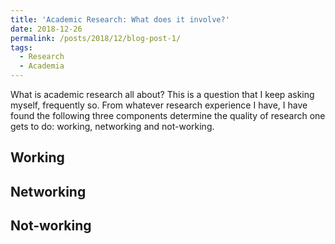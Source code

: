```yaml
---
title: 'Academic Research: What does it involve?'
date: 2018-12-26
permalink: /posts/2018/12/blog-post-1/
tags:
  - Research 
  - Academia 
---
```


What is academic research all about? This is a question that I keep asking myself, frequently so. 
From whatever research experience I have, I have found the following three components determine the quality of research one gets to do: working, networking and not-working.  

Working 
------

Networking 
------

Not-working 
------

